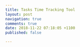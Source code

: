 ```yaml
---
title: Tasks Time Tracking Tool
layout: post
navigation: true
comments: true
date: 2018-11-22 07:18:05 +1100
published: false

---
```

